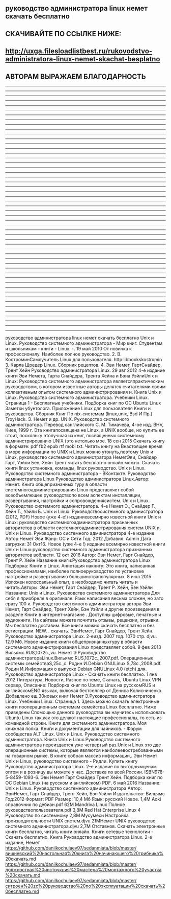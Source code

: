 руководство администратора linux немет скачать бесплатно
--------------------------------------------------
СКАЧИВАЙТЕ ПО ССЫЛКЕ НИЖЕ:
--------------------------------------------------
http://uxga.filesloadlistbest.ru/rukovodstvo-administratora-linux-nemet-skachat-besplatno
--------------------------------------------------
АВТОРАМ ВЫРАЖАЕМ БЛАГОДАРНОСТЬ
--------------------------------------------------
--------------------------------------------------
--------------------------------------------------
--------------------------------------------------
--------------------------------------------------
--------------------------------------------------
--------------------------------------------------
--------------------------------------------------
--------------------------------------------------
--------------------------------------------------
--------------------------------------------------
--------------------------------------------------
--------------------------------------------------
--------------------------------------------------
--------------------------------------------------
--------------------------------------------------
--------------------------------------------------
--------------------------------------------------
--------------------------------------------------
--------------------------------------------------
--------------------------------------------------
--------------------------------------------------
--------------------------------------------------
--------------------------------------------------
--------------------------------------------------
--------------------------------------------------
--------------------------------------------------
--------------------------------------------------
--------------------------------------------------
--------------------------------------------------
--------------------------------------------------
--------------------------------------------------
--------------------------------------------------
--------------------------------------------------
--------------------------------------------------
--------------------------------------------------
--------------------------------------------------
--------------------------------------------------
--------------------------------------------------
--------------------------------------------------
--------------------------------------------------
--------------------------------------------------
--------------------------------------------------
--------------------------------------------------
--------------------------------------------------
--------------------------------------------------
--------------------------------------------------
--------------------------------------------------
--------------------------------------------------
--------------------------------------------------
--------------------------------------------------
--------------------------------------------------
--------------------------------------------------
руководство администратора linux немет скачать бесплатно Unix и Linux. Руководство системного администратора - Мир книг. Cтудентам и школьникам - книги - Linux. -. 19 май 2010  От новичка к профессионалу. Наиболее полное руководство. 2. В. КостроминСамоучитель Linux для пользователя. http:libbookskostromin 3. Карла Шредер Linux. Сборник рецептов. 4. Эви Немет, ГартСнайдер, Трент Хейн Руководство администратора Linux. 29 авг 2012  4-е издание книги Эви Немета, Гарта Снайдера, Трента Хейна и Бэна УэйлиUnix и Linux: Руководство системного администратора являетсяпрактическим руководством, в котором известные авторы делятся считателями своим коллективным опытом системного администрирования и. Книга Unix и Linux. Руководство системного администратора. Учебники Linux. Страница 1 - Бесплатные учебники. Подборка книг по ОС Ubuntu Linux  Заметки убунтолога. Приложение  Linux для пользователя  Книги и руководства. Cборник Книг По nix-cистемам (linux,unix, Bsd И Пр.)  TroyHack. Э. Немет и др. UNIX. Руководство системного администратора. Перевод санглийского С. М. Тимачева, 4-ое изд. BHV, Киев, 1999 г. Эта книгапосвящена не Linux, а UNIX вообще, но купить ее стоит, поскольку этолучшая из книг, посвященных системному администрированию UNIX (это нетолько мое. 18 сен 2015  Скачать книгу в формате: pdf fb2 epub rtf mobi txt. Читать книгу на  Внастоящее время в море информации по UNIX и Linux можно утонуть,поэтому  Unix и Linux, руководство системного администратора НеметЭви, Снайдер Гарт, Уэйли Бен, Хейн Трент читать бесплатно онлайн можно. Скачать книги linux установка, команды, linux руководство. Unix и Linux. Руководство системного администратора - ВКонтакте. Руководство администратора Linux  Руководство администратора Linux.Автор: Немет. Книга общепризнанных гуру в области системногоадминистрирования Linux представляет собой всеобъемлющее руководствопо всем аспектам инсталляции, развертывания, настройки и сопровождениясистем. Unix и Linux. Руководство системного администратора. 4-е
Немет Э., Снайдер Г., Хейн Т., Уэйли Б. Unix и Linux. Руководствосистемного администратора (2012, PDF) Новое (уже 4-е!) изданиевсемирно известной книги Unix и Linux: руководство системногоадминистратора признанных авторитетов в области системногоадминистрирования систем UNIX и. Unix и Linux. Руководство системного администратора 4-е издание Автор:Немет Эви Жанр: ОС и Сети Год: 2012 Добавил: Admin Дата загрузки: 31 Окт16. Новое (уже 4-е !) издание всемирно известной книги Unix и Linux:руководство системного администратора признанных авторитетов вобласти. 12 окт 2016  Автор: Эви Немет, Гарт Снайдер, Трент Р. Хейн Название книги:Руководство администратора Linux Подборка: Книги о Linux. Аннотация накнигу: Это книга, написанная профессионалами, наиболее полноеруководство по установке настройке и развертыванию большинствапопулярных. 8 июл 2015  Изложен колоссальный опыт, е необходимо читать читать и читать.Авторы: Эви Немет, Гарт Снайдер, Трент Р. Хейн, Бэн Уэйли Название: Unix и Linux. Руководство системного администратора Для себя я приобреле в оригинале. Язык написания весьма сложен, но зато сразу 100 к. Руководство системного администратора автора Эви Немет, Гарт Снайдер, Трент Хейн, Бэн Уэйли и другие произведения в разделе Книги в интернет-магазине . Доступны цифровые, печатные и аудиокниги. На сайтевы можете почитать отзывы, рецензии, отрывки. Мы бесплатно доставим. Все книги можно скачать бесплатно и без регистрации. NEW. . скачать. ЭвиНемет, Гарт Снайдер, Трент Хейн. Руководство администратора Linux. 2-еизд. 2007 год. 1070 стр. djvu. 12.9 Мб. Новое издание книги общепризнанныхгуру в области системного администрирования Linux представляет собой. 9 фев 2013  Вильямс.RUS,1072с.,vu. Немет Э.Руководство администратораLinux.Вильямс.RUS,1072с.,2007.pdf. Операционные системы семействаS,25с.,c. Родин И.Debian GNULinux S,78с.,2008.pdf. Родин И.Информация о выпуске Debian GNULinux 4.0 (etch) для. Руководство администратора Linux - Скачать книги бесплатно. 1 янв 2012  Литература, Новости, Разное по теме, Скачать, Ubuntu Linux VPN сервер, Описание: Подборка книг по Ubuntu Linux на русскомRUS и английскомENG языках, включая бестселлер от Дениса Колисниченко. Добавлено ещ 30новых книг  Немет Э.Руководство администратора Linux. Учебники Linux. Страница 1. Здесь можно скачать электронные книги пооперационным системам семейства Linux бесплатно. Ниже приведены  Спомощью данного руководства вы научитесь использовать Ubuntu Linux так,как это делают настоящие профессионалы, то есть из командной строки. Книги для системного администратора. Моя книжная полка. Книги и документации для чайников. - Форум сообщества ALT Linux. Unix и Linux. Руководство системного администратора. Книга Unix и Linux.Руководство системного администратора переиздается уже четвертый раз.Unix и Linux это две операционные системы, которые являются наиболеевостребованными на товарном рынке. В книге собран массив информации,. Эви Немет Unix и Linux, руководство системного  - Ридли. Купить книгу Руководство администратора Linux. 2-е издание по выгоднымценам оптом и в розницу вы можете у нас. Доставка по всей России. ISBN978-5-8459-1093-6. Эви Немет Гарт Снайдер Трент Хейн.
Подборка книг по ОС Debian Linux (на русском и английском) PDF. 6 май 2016  Название: Unix и Linux. Руководство системного администратора Автор: ЭвиНемет, Гарт Снайдер, Трент Хейн, Бэн Уэйли Издательство: Вильямс Год:2012 Формат: PDF Размер: 10,4 Мб Язык: русский Новое. 1,4M Aoki справочник по дебиан.pdf 62M Mandriva Linux Полное руководствопользователя.pdf 3,8M Red Hat Enterprise Linux 4 Руководство по системному  2,8M Мусумеси Настройка производительности UNIX систем.djvu 21MНемет UNIX руководство системного администратора.djvu 2,7M Отставнов. Скачать электронные книги бесплатно, читать книги онлайн. Книги сетевые технологии - Скачать бесплатно. Книга Руководство администратора Linux. 2-е издание, Немет
https://github.com/danilkochulaev97/sedanmiata/blob/master/вишневский%20настольная%20книга%20начинающего%20грибника%20скачать.md
https://github.com/danilkochulaev97/sedanmiata/blob/master/должностная%20инструкция%20мастера%20монтажного%20участка%20скачать.md
https://github.com/danilkochulaev97/sedanmiata/blob/master/ситроен%20zx%20руководство%20по%20эксплуатации%20скачать%20бесплатно.md